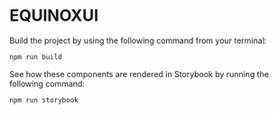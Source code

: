 # EQUINOXUI

Build the project by using the following command from your terminal:
```bash
npm run build
```
See how these components are rendered in Storybook by running the following command:
```bash
npm run storybook
```
